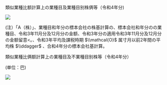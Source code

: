 類似業種比额計算上の業種目及業種目别株俩等（令和4年分)

![](https://www.nta.go.jp/tmp/609bbeb9-eaf6-4992-8041-7f3a0504f828/images/881639342157fd343e2dd08f80481ae455932e14df5eb5d7c25d1edb2b50f8d2.jpg)

(注）「A（株）」、業種目和年分の標本会社の株基計算の、標本会社和年分のの業種目、令和3年11月分及12月分の金额、令和3年分の適用令和3年11月分及12月分の金额留意<。、令和3年平均及課税時期 $\\mathcal{O}$ 属寸月以前2年間の平均株 $\\ddagger$ 、合和4年分の標本会社基計算。

類似業種比俩额計算上の業種目及不業種目别株等（令和4年分）

(单位：巴)

![](https://www.nta.go.jp/tmp/609bbeb9-eaf6-4992-8041-7f3a0504f828/images/dc072da4e7084ec21a4651187b6ad00985374fbb83973c9d35ceb39ba1c849d5.jpg)